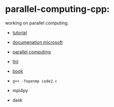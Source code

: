 # parallel-computing-cpp:
working on parallel computing.

- [tutorial](https://www.openmp.org/resources/tutorials-articles/)
- [documenation microsoft](https://learn.microsoft.com/en-us/cpp/parallel/parallel-programming-in-visual-cpp?view=msvc-170)
- [parallel computing](https://hpc.llnl.gov/documentation/tutorials/introduction-parallel-computing-tutorial)
- [llnl](https://hpc-tutorials.llnl.gov/openmp/)
- [book](https://theartofhpc.com/pcse/index.html)



- `g++ -fopenmp code2.c`
- mpi4py
- dask
